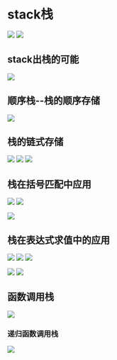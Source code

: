# stack栈
![](.stack_images/stack.png)
![](.stack_images/stack1.png)

## stack出栈的可能
![](.stack_images/stack_pop_option.png)

## 顺序栈--栈的顺序存储
![](.stack_images/sequence_stack.png)

## 栈的链式存储   
![](.stack_images/link_stack.png)
![](.stack_images/link_stack1.png)
![](.stack_images/link_stack2.png)


## 栈在括号匹配中应用
![](.stack_images/stack_in_brakets.png)
![](.stack_images/stack_in_brakets2.png)

![](.stack_images/stack_in_brakets_code.png)


## 栈在表达式求值中的应用
![](.stack_images/stack_in_operator.png)
![](.stack_images/stack_in_operator2.png)
![](.stack_images/stack_in_operator3.png)

![](.stack_images/stack_in_operator_code.png)
![](.stack_images/stack_in_operator_code2.png)

## 函数调用栈

![](.stack_images/func_stack.png)

### 递归函数调用栈
![](.stack_images/iterate_stack_func.png)
